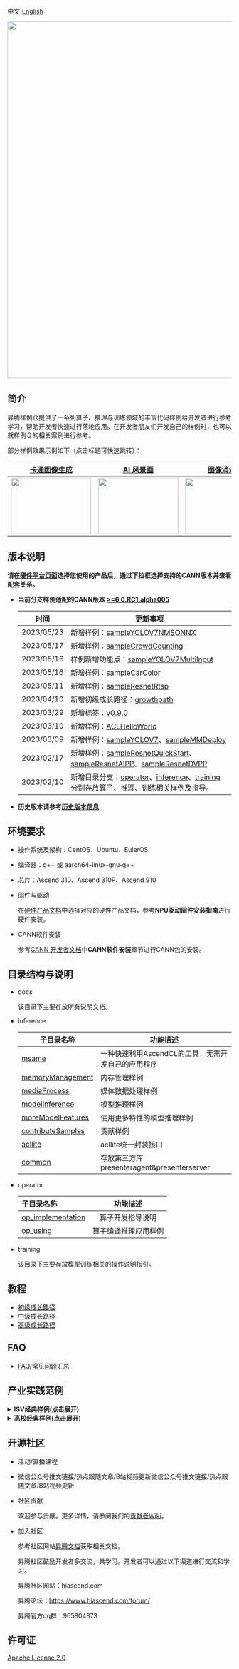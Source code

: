 中文|[English](README.md)

<div align="center">
<p align="center">
  <img src="https://obs-9be7.obs.cn-east-2.myhuaweicloud.com/data/samples_pic/CANN_samples.png" align="middle" width = "800" />
</p>
</div>


## 简介

昇腾样例仓提供了一系列算子、推理与训练领域的丰富代码样例给开发者进行参考学习，帮助开发者快速进行落地应用。在开发者朋友们开发自己的样例时，也可以就样例仓的相关案例进行参考。

部分样例效果示例如下（点击标题可快速跳转）：

|                                                  [**卡通图像生成**](https://gitee.com/ascend/samples/tree/master/python/contrib/cartoonGAN_picture)                                                  |                                                [**AI 风景画**](https://gitee.com/ascend/samples/tree/master/cplusplus/contrib/AI_painting)                                                |                                                  [**图像消消消**](https://gitee.com/ascend/samples/tree/master/python/level2_simple_inference/6_other/imageinpainting_hifill)                                                  |                                            [**黑白图像上色**](https://gitee.com/ascend/samples/tree/master/cplusplus/level2_simple_inference/6_other/colorization)                                            |
| :--------------------------------------------------------------------------------------------------------------------------------------------: | :--------------------------------------------------------------------------------------------------------------------------------------------: | :----------------------------------------------------------------------------------------------------------------------------------------------: | :--------------------------------------------------------------------------------------------------------------------------------------------: |
| <img src='https://r.huaweistatic.com/s/ascendstatic/lst/public/img/reference-design/demo/cartoon.png' height="126px" width="180px"> | <img src='https://r.huaweistatic.com/s/ascendstatic/lst/mindx-sdk/demo/landscape/landscape.png' height="126px" width="180px"> |  <img src='https://r.huaweistatic.com/s/ascendstatic/lst/mindx-sdk/demo/remove/show.png' height="126px" width="180px">  | <img src='https://r.huaweistatic.com/s/ascendstatic/lst/public/img/reference-design/demo/h-w-pic.png' height="126px" width="180px"> |



## 版本说明

**请在[硬件平台页面](https://www.hiascend.com/hardware/firmware-drivers?tag=community)选择您使用的产品后，通过下拉框选择支持的CANN版本并查看配套关系。**

- **当前分支样例适配的CANN版本 [>=6.0.RC1.alpha005](https://www.hiascend.com/software/cann/community)**    
   
    | 时间 | 更新事项 |
    |----|------|
    | 2023/05/23   | 新增样例：[sampleYOLOV7NMSONNX](https://gitee.com/ascend/samples/tree/master/inference/modelInference/sampleYOLOV7NMSONNX)
    | 2023/05/17   | 新增样例：[sampleCrowdCounting](https://gitee.com/ascend/samples/tree/master/inference/modelInference/sampleCrowdCounting)
    | 2023/05/16   | 样例新增功能点：[sampleYOLOV7MultiInput](https://gitee.com/ascend/samples/tree/master/inference/modelInference/sampleYOLOV7MultiInput)
    | 2023/05/16   | 新增样例：[sampleCarColor](https://gitee.com/ascend/samples/tree/master/inference/modelInference/sampleCarColor)
    | 2023/05/11   | 新增样例：[sampleResnetRtsp](https://gitee.com/ascend/samples/tree/master/inference/modelInference/sampleResnetRtsp)
    | 2023/04/10   | 新增初级成长路径：[growthpath](./growthpath) |
    | 2023/03/29   | 新增标签：[v0.9.0](https://gitee.com/ascend/samples/tree/v0.9.0/) |
    | 2023/03/10   | 新增样例：[ACLHelloWorld](https://gitee.com/ascend/samples/tree/master/inference/ACLHelloWorld) |
    | 2023/03/09   | 新增样例：[sampleYOLOV7](https://gitee.com/ascend/samples/tree/master/inference/modelInference/sampleYOLOV7)、[sampleMMDeploy](https://gitee.com/ascend/samples/tree/master/inference/contributeSamples/contrib/samplesMMDeploy)|
    | 2023/02/17   | 新增样例：[sampleResnetQuickStart](https://gitee.com/ascend/samples/tree/master/inference/modelInference/sampleResnetQuickStart)、[sampleResnetAIPP](https://gitee.com/ascend/samples/tree/master/inference/modelInference/sampleResnetAIPP)、[sampleResnetDVPP](https://gitee.com/ascend/samples/tree/master/inference/modelInference/sampleResnetDVPP)  |
    | 2023/02/10   | 新增目录分支：[operator](https://gitee.com/ascend/samples/tree/master/operator)、[inference](https://gitee.com/ascend/samples/tree/master/inference)、[training](https://gitee.com/ascend/samples/tree/master/training) 分别存放算子、推理、训练相关样例及指导。  |
  
- **历史版本请参考[历史版本信息](docs/CHANGELOG.md)**  


## 环境要求

-   操作系统及架构：CentOS、Ubuntu、EulerOS
-   编译器：g++ 或 aarch64-linux-gnu-g++
-   芯片：Ascend 310、Ascend 310P、Ascend 910
- 固件与驱动
    
    在[硬件产品文档](https://www.hiascend.com/document?tag=hardware)中选择对应的硬件产品文档，参考**NPU驱动固件安装指南**进行硬件安装。
- CANN软件安装

    参考[CANN 开发者文档](https://www.hiascend.com/document?tag=hardware)中**CANN软件安装**章节进行CANN包的安装。


## 目录结构与说明
- docs
    
    该目录下主要存放所有说明文档。

- inference

    | 子目录名称                                                   | 功能描述                                             |
    | ------------------------------------------------------------ | ---------------------------------------------------- |
    | [msame](https://gitee.com/ascend/samples/tree/master/inference/msame) | 一种快速利用AscendCL的工具，无需开发自己的应用程序 |
    | [memoryManagement](https://gitee.com/ascend/samples/tree/master/inference/memoryManagement) | 内存管理样例 |
    | [mediaProcess](https://gitee.com/ascend/samples/tree/master/inference/mediaProcess) | 媒体数据处理样例 |
    | [modelInference](https://gitee.com/ascend/samples/tree/master/inference/modelInference) | 模型推理样例 |
    | [moreModelFeatures](https://gitee.com/ascend/samples/tree/master/inference/moreModelFeatures) | 使用更多特性的模型推理样例 |
    | [contributeSamples](https://gitee.com/ascend/samples/tree/master/inference/contributeSamples) | 贡献样例 |
    | [acllite](https://gitee.com/ascend/samples/tree/master/inference/acllite) | acllite统一封装接口 |
    | [common](https://gitee.com/ascend/samples/tree/master/inference/common) | 存放第三方库presenteragent&presenterserver |

- operator

    | 子目录名称                                                   |       功能描述       |
    | :----------------------------------------------------------- | :------------------: |
    | [op_implementation](https://gitee.com/ascend/samples/tree/master/operator/op_using) |   算子开发指导说明 |
    | [op_using](https://gitee.com/ascend/samples/tree/master/operator/op_using) | 算子编译推理应用样例 |

- training

    该目录下主要存放模型训练相关的操作说明指引。


## 教程

- [初级成长路径](./growthpath/junior-level)
- [中级成长路径](docs/INSTALL_cn.md)
- [高级成长路径](docs/INSTALL_cn.md)

## FAQ

- [FAQ/常见问题汇总](docs/FAQ)

## 产业实践范例

<details>
<summary><b> ISV经典样例(点击展开)</b></summary>
</details>

<details>
<summary><b> 高校经典样例(点击展开)</b></summary>
</details>


## 开源社区

- 活动/直播课程

- 微信公众号推文链接/热点跟随文章/B站视频更新微信公众号推文链接/热点跟随文章/B站视频更新

- 社区贡献
    
    欢迎参与贡献。更多详情，请参阅我们的[贡献者Wiki](./CONTRIBUTING_CN.md)。

- 加入社区

    参考社区网站[昇腾文档](https://www.hiascend.com/zh/document)获取相关文档。

    昇腾社区鼓励开发者多交流，共学习。开发者可以通过以下渠道进行交流和学习。
    
    昇腾社区网站：hiascend.com
    
    昇腾论坛：https://www.hiascend.com/forum/
    
    昇腾官方qq群：965804873


## 许可证

[Apache License 2.0](LICENSE)


